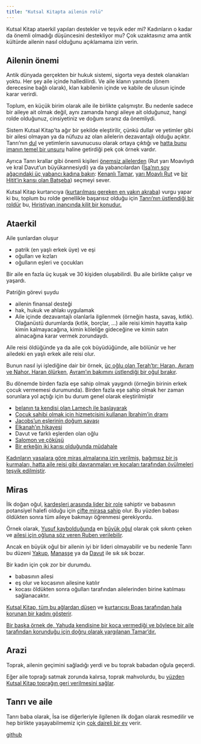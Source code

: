 ```yaml
---
title: "Kutsal Kitapta ailenin rolü"
---
```



Kutsal Kitap ataerkil yapıları destekler ve teşvik eder mi? Kadınların o kadar da önemli olmadığı düşüncesini destekliyor mu? Çok uzaktasınız ama antik kültürde ailenin nasıl olduğunu açıklamama izin verin.


## Ailenin önemi

<a name="524d"></a>
Antik dünyada gerçekten bir hukuk sistemi, sigorta veya destek olanakları yoktu. Her şey aile içinde halledilirdi. Ve aile klanın yanında (önem derecesine bağlı olarak), klan kabilenin içinde ve kabile de ulusun içinde karar verirdi.

Toplum, en küçük birim olarak aile ile birlikte çalışmıştır. Bu nedenle sadece bir aileye ait olmak değil, aynı zamanda hangi aileye ait olduğunuz, hangi rolde olduğunuz, cinsiyetiniz ve doğum sıranız da önemliydi.

Sistem Kutsal Kitap’ta ağır bir şekilde eleştirilir, çünkü dullar ve yetimler gibi bir ailesi olmayan ya da nüfuzu az olan ailelerin dezavantajlı olduğu açıktır. Tanrı’nın [dul](https://www.bibleserver.com/search/TR/dul) ve yetimlerin savunucusu olarak ortaya çıktığı ve [hatta bunu imanın temel bir unsuru](https://www.bibleserver.com/TR/Yakup1%3A27) haline getirdiği pek çok örnek vardır.

Ayrıca Tanrı krallar gibi önemli kişileri [önemsiz ailelerden](https://www.bibleserver.com/TR/Rut4%3A16-17) (Rut yarı Moavlıydı ve kral Davut’un büyükannesiydi) ya da yabancılardan ([İsa’nın soy ağacındaki üç yabancı kadına bakın](https://www.bibleserver.com/TR/Matta1%3A2-16): [Kenanlı Tamar](https://www.bibleserver.com/TR/Yarat%C4%B1l%C4%B1%C5%9F38), [yarı Moavlı Rut](https://www.bibleserver.com/TR/Rut1%3A1-4) ve [bir Hitit’in karısı olan Batşeba](https://www.bibleserver.com/TR/2.Samuel11%3A3)) seçmeyi sever.

Kutsal Kitap kurtarıcıya ([kurtarılması gereken en yakın akraba](https://www.bibleserver.com/TR/Levililer25%3A47-49)) vurgu yapar ki bu, toplum bu rolde genellikle başarısız olduğu için [Tanrı’nın üstlendiği bir roldür](https://www.bibleserver.com/TR/Ye%C5%9Faya44%3A24) bu, [Hıristiyan inancında kilit bir konudur.](https://www.bibleserver.com/TR/Efesliler1%3A7)


## Ataerkil

<a name="3a5d"></a>
Aile şunlardan oluşur

- patrik (en yaşlı erkek üye) ve eşi
- oğulları ve kızları
- oğulların eşleri ve çocukları


Bir aile en fazla üç kuşak ve 30 kişiden oluşabilirdi. Bu aile birlikte çalışır ve yaşardı.

Patriğin görevi şuydu

- ailenin finansal desteği
- hak, hukuk ve ahlakı uygulamak
- Aile içinde dezavantajlı olanlarla ilgilenmek (örneğin hasta, savaş, kıtlık). Olağanüstü durumlarda (kıtlık, borçlar, …) aile reisi kimin hayatta kalıp kimin kalmayacağına, kimin köleliğe gideceğine ve kimin satın alınacağına karar vermek zorundaydı.


Aile reisi öldüğünde ya da aile çok büyüdüğünde, aile bölünür ve her ailedeki en yaşlı erkek aile reisi olur.

Bunun nasıl iyi işlediğine dair bir örnek, [üç oğlu olan Terah’tır: Haran, Avram ve Nahor. Haran ölürken](https://www.bibleserver.com/TR/Yarat%C4%B1l%C4%B1%C5%9F11%3A27-31), [Avram’ın bakımını üstlendiği bir oğul bırakır](https://www.bibleserver.com/TR/Yarat%C4%B1l%C4%B1%C5%9F12%3A1-4).

Bu dönemde birden fazla eşe sahip olmak yaygındı (örneğin birinin erkek çocuk vermemesi durumunda). Birden fazla eşe sahip olmak her zaman sorunlara yol açtığı için bu durum genel olarak eleştirilmiştir

- [belanın ta kendisi olan Lamech ile başlayarak](https://www.bibleserver.com/TR/Yarat%C4%B1l%C4%B1%C5%9F4%3A23-26)
- [Çocuk sahibi olmak için hizmetçisini kullanan İbrahim’in dramı](https://www.bibleserver.com/TR/Yarat%C4%B1l%C4%B1%C5%9F16)
- [Jacobs’un eşlerinin doğum savaşı](https://www.bibleserver.com/TR/Yarat%C4%B1l%C4%B1%C5%9F30%3A1-24)
- [Elkanah’ın hikayesi](https://www.bibleserver.com/TR/1.Samuel1)
- Davut ve farklı eşlerden olan oğlu
- [Salomon ve çöküşü](https://www.bibleserver.com/TR/1.Krallar11%3A3)
- [Bir erkeğin iki karısı olduğunda müdahale](https://www.bibleserver.com/TR/Yasan%C4%B1n%20Tekrar%C4%B121%3A17)


[Kadınların yasalara göre miras almalarına izin verilmiş](https://www.bibleserver.com/TR/%C3%87%C3%B6lde%20Say%C4%B1m36), [bağımsız bir iş kurmaları, hatta aile reisi gibi davranmaları ve kocaları tarafından övülmeleri teşvik edilmiştir](https://www.bibleserver.com/TR/%C3%96zdeyi%C5%9Fler31%3A15-31).


## Miras

<a name="82a3"></a>
İlk doğan oğul, [kardeşleri arasında lider bir role](https://www.bibleserver.com/TR/Yarat%C4%B1l%C4%B1%C5%9F43%3A33) sahiptir ve babasının potansiyel halefi olduğu için [çifte mirasa sahip](https://www.bibleserver.com/TR/Yasan%C4%B1n%20Tekrar%C4%B121%3A17) olur. Bu yüzden babası öldükten sonra tüm aileye bakmayı öğrenmesi gerekiyordu.

Örnek olarak, [Yusuf kaybolduğunda](https://www.bibleserver.com/TR/Yarat%C4%B1l%C4%B1%C5%9F37%3A21-30) en [büyük oğul](https://www.bibleserver.com/TR/M%C4%B1s%C4%B1rdan%20%C3%87%C4%B1k%C4%B1%C5%9F6%3A14) olarak çok sıkıntı çeken ve [ailesi için oğluna söz veren Ruben verilebilir](https://www.bibleserver.com/TR/Yarat%C4%B1l%C4%B1%C5%9F42%3A37).

Ancak en büyük oğul bir ailenin iyi bir lideri olmayabilir ve bu nedenle Tanrı bu düzeni [Yakup](https://www.bibleserver.com/TR/Yarat%C4%B1l%C4%B1%C5%9F25%3A25-26), [Manaşşe](https://www.bibleserver.com/TR/Yarat%C4%B1l%C4%B1%C5%9F48%3A13-20) ya da [Davut](https://www.bibleserver.com/TR/1.Samuel16%3A1-13) ile sık sık bozar.

Bir kadın için çok zor bir durumdu.

- babasının ailesi
- eş olur ve kocasının ailesine katılır
- kocası öldükten sonra oğulları tarafından ailelerinden birine katılması sağlanacaktır.


[Kutsal Kitap, tüm bu ağlardan düşen](https://www.bibleserver.com/TR/Rut1%3A1-5) ve [kurtarıcısı Boas tarafından hala korunan bir kadını gösterir](https://www.bibleserver.com/TR/Rut4).

[Bir başka örnek de, Yahuda kendisine bir koca vermediği ve böylece bir aile tarafından korunduğu için doğru olarak yargılanan Tamar’dır.](https://www.bibleserver.com/TR/Yasan%C4%B1n%20Tekrar%C4%B124%3A19-21)


## Arazi

<a name="ba14"></a>
Toprak, ailenin geçimini sağladığı yerdi ve bu toprak babadan oğula geçerdi.

Eğer aile toprağı satmak zorunda kalırsa, toprak mahvolurdu, bu [yüzden Kutsal Kitap toprağın geri verilmesini sağlar](https://www.bibleserver.com/TR/Levililer25%3A10).


## Tanrı ve aile

<a name="7049"></a>
Tanrı baba olarak, İsa ise diğerleriyle ilgilenen ilk doğan olarak resmedilir ve hep birlikte yaşayabilmemiz için [çok daireli bir ev](https://www.bibleserver.com/TR/Yuhanna14%3A1-3) verir.






[github](https://github.com/revelation-today/revelation-today/blob/main/exampleSite/content/docs/background/israel/expl/the-role-of-family-in-the-bible.tr.md)
